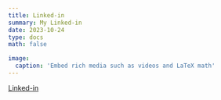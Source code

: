 ```yaml
---
title: Linked-in
summary: My Linked-in
date: 2023-10-24
type: docs
math: false

image:
  caption: 'Embed rich media such as videos and LaTeX math'
---
```


[Linked-in](https://www.linkedin.com/in/%EC%83%81%EC%88%98-%EC%9A%B0-76250330b/)
